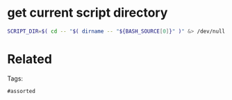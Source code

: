 # get current script directory
```bash
SCRIPT_DIR=$( cd -- "$( dirname -- "${BASH_SOURCE[0]}" )" &> /dev/null && pwd )
```

# Related


Tags:

    #assorted
